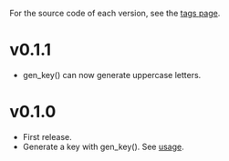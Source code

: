 For the source code of each version, see the [tags page](https://github.com/njshockey/keysmith-rs/tags).

# v0.1.1
- gen_key() can now generate uppercase letters.

# v0.1.0
- First release.
- Generate a key with gen_key(). See [usage](README.md#usage).